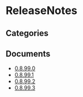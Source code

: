 # ReleaseNotes

## Categories


## Documents
- [0.8.99.0](0.8.99.0.md)
- [0.8.99.1](0.8.99.1.md)
- [0.8.99.2](0.8.99.2.md)
- [0.8.99.3](0.8.99.3.md)